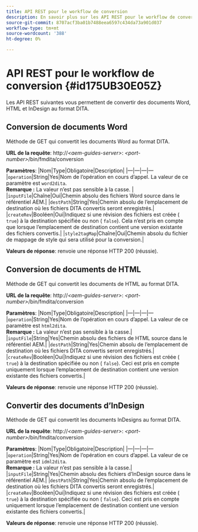 ```yaml
---
title: API REST pour le workflow de conversion
description: En savoir plus sur les API REST pour le workflow de conversion
source-git-commit: 8707acf3ba01b7488eea6597c434da73a901d037
workflow-type: tm+mt
source-wordcount: '388'
ht-degree: 0%

---
```



# API REST pour le workflow de conversion {#id175UB30E05Z}

Les API REST suivantes vous permettent de convertir des documents Word, HTML et InDesign au format DITA.

## Conversion de documents Word

Méthode de GET qui convertit les documents Word au format DITA.

**URL de la requête**: http://*&lt;aem-guides-server>*: *&lt;port-number>*/bin/fmdita/conversion

**Paramètres**: |Nom|Type|Obligatoire|Description| |—|—|—|— |``operation``|String|Yes|Nom de l’opération en cours d’appel. La valeur de ce paramètre est ``word2dita``. <br> **Remarque :** La valeur n’est pas sensible à la casse. | |`inputFile`|Chaîne|Oui|Chemin absolu des fichiers Word source dans le référentiel AEM.| |`destPath`|String|Yes|Chemin absolu de l’emplacement de destination où les fichiers DITA convertis seront enregistrés.| |`createRev`|Booléen|Oui|Indiquez si une révision des fichiers est créée \( `true`\) à la destination spécifiée ou non \( `false`\). Cela n’est pris en compte que lorsque l’emplacement de destination contient une version existante des fichiers convertis.| |`style2tagMap`|Chaîne|Oui|Chemin absolu du fichier de mappage de style qui sera utilisé pour la conversion.|

**Valeurs de réponse**: renvoie une réponse HTTP 200 \(réussie\).

## Conversion de documents de HTML

Méthode de GET qui convertit les documents de HTML au format DITA.

**URL de la requête**: http://*&lt;aem-guides-server>*: *&lt;port-number>*/bin/fmdita/conversion

**Paramètres**: |Nom|Type|Obligatoire|Description| |—|—|—|— |`operation`|String|Yes|Nom de l’opération en cours d’appel. La valeur de ce paramètre est ``html2dita``. <br> **Remarque :** La valeur n’est pas sensible à la casse.| |`inputFile`|String|Yes|Chemin absolu des fichiers de HTML source dans le référentiel AEM.| |`destPath`|String|Yes|Chemin absolu de l’emplacement de destination où les fichiers DITA convertis seront enregistrés.| |`createRev`|Booléen|Oui|Indiquez si une révision des fichiers est créée \( `true`\) à la destination spécifiée ou non \( `false`\). Ceci est pris en compte uniquement lorsque l’emplacement de destination contient une version existante des fichiers convertis.|

**Valeurs de réponse**: renvoie une réponse HTTP 200 \(réussie\).

## Convertir des documents d’InDesign

Méthode de GET qui convertit les documents InDesigns au format DITA.

**URL de la requête**: http://*&lt;aem-guides-server>*: *&lt;port-number>*/bin/fmdita/conversion

**Paramètres**: |Nom|Type|Obligatoire|Description| |—|—|—|— |``operation``|String|Yes|Nom de l’opération en cours d’appel. La valeur de ce paramètre est ``idml2dita``. <br> **Remarque :** La valeur n’est pas sensible à la casse.| |`inputFile`|String|Yes|Chemin absolu des fichiers d’InDesign source dans le référentiel AEM.| |`destPath`|String|Yes|Chemin absolu de l’emplacement de destination où les fichiers DITA convertis seront enregistrés.| |`createRev`|Booléen|Oui|Indiquez si une révision des fichiers est créée \( `true`\) à la destination spécifiée ou non \( `false`\). Ceci est pris en compte uniquement lorsque l’emplacement de destination contient une version existante des fichiers convertis.|

**Valeurs de réponse**: renvoie une réponse HTTP 200 \(réussie\).

